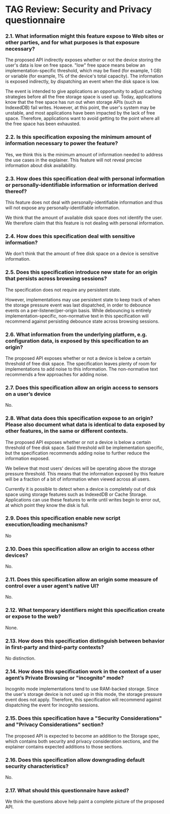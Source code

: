 # TAG Review: Security and Privacy questionnaire

### 2.1. What information might this feature expose to Web sites or other parties, and for what purposes is that exposure necessary?
The proposed API indirectly exposes whether or not the device storing the user's data is low on free space.
"low" free space means below an implementation-specific threshold, which may be fixed (for example, 1 GB) or variable (for example, 1% of the device's total capacity).
The information is exposed indirectly, by dispatching an event when the disk space is low.

The event is intended to give applications an opportunity to adjust caching strategies before all the free storage space is used up.
Today, applications know that the free space has run out when storage APIs (such as IndexedDB) fail writes.
However, at this point, the user's system may be unstable, and most applications have been impacted by the lack of free space.
Therefore, applications want to avoid getting to the point where all the free space has been exhausted.

### 2.2. Is this specification exposing the minimum amount of information necessary to power the feature?
Yes, we think this is the minimum amount of information needed to address the use cases in the explainer. This feature will not reveal precise information about disk availability.

### 2.3. How does this specification deal with personal information or personally-identifiable information or information derived thereof?
This feature does not deal with personally-identifiable information and thus will not expose any personally-identifiable information.

We think that the amount of available disk space does not identify the user. We therefore claim that this feature is not dealing with personal information.

### 2.4. How does this specification deal with sensitive information?
We don’t think that the amount of free disk space on a device is sensitive information.

### 2.5. Does this specification introduce new state for an origin that persists across browsing sessions?
The specification does not require any persistent state.

However, implementations may use persistent state to keep track of when the storage pressure event was last dispatched, in order to debounce events on a per-listener/per-origin basis.
While debouncing is entirely implementation-specific, non-normative text in this specification will recommend against persisting debounce state across browsing sessions.

### 2.6. What information from the underlying platform, e.g. configuration data, is exposed by this specification to an origin?
The proposed API exposes whether or not a device is below a certain threshold of free disk space.
The specification leaves plenty of room for implementations to add noise to this information.
The non-normative text recommends a few approaches for adding noise.

### 2.7. Does this specification allow an origin access to sensors on a user’s device
No.

### 2.8. What data does this specification expose to an origin? Please also document what data is identical to data exposed by other features, in the same or different contexts.
The proposed API exposes whether or not a device is below a certain threshold of free disk space.
Said threshold will be implementation specific, but the specification recommends adding noise to further reduce the information exposed.

We believe that most users' devices will be operating above the storage pressure threshold. This means that the information exposed by this feature will be a fraction of a bit of information when viewed across all users.

Currently it is possible to detect when a device is completely out of disk space using storage features such as IndexedDB or Cache Storage. Applications can use these features to write until writes begin to error out, at which point they know the disk is full.

### 2.9. Does this specification enable new script execution/loading mechanisms?
No

### 2.10. Does this specification allow an origin to access other devices?
No.

### 2.11. Does this specification allow an origin some measure of control over a user agent’s native UI?
No.

### 2.12. What temporary identifiers might this specification create or expose to the web?
None.

### 2.13. How does this specification distinguish between behavior in first-party and third-party contexts?
No distinction.

### 2.14. How does this specification work in the context of a user agent’s Private Browsing or "incognito" mode?
Incognito mode implementations tend to use RAM-backed storage.
Since the user's storage device is not used up in this mode, the storage pressure event does not apply.
Therefore, this specification will recommend against dispatching the event for incognito sessions.

### 2.15. Does this specification have a "Security Considerations" and "Privacy Considerations" section?
The proposed API is expected to become an addition to the Storage spec, which contains both security and privacy consideration sections, and the explainer contains expected additions to those sections.

### 2.16. Does this specification allow downgrading default security characteristics?
No.

### 2.17. What should this questionnaire have asked?
We think the questions above help paint a complete picture of the proposed API.
